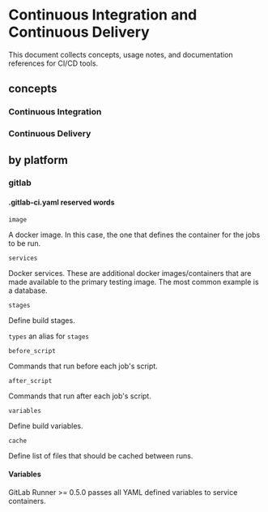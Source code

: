 # Continuous Integration and Continuous Delivery

This document collects concepts, usage notes, and documentation references for CI/CD tools.

## concepts

### Continuous Integration

### Continuous Delivery

## by platform

### gitlab

#### .gitlab-ci.yaml reserved words

`image`  

A docker image. In this case, the one that defines the container for the jobs to be run.  

`services`

Docker services. These are additional docker images/containers that are made available to the primary testing image. The most common example is a database.

`stages`  

Define build stages.

`types`  an alias for `stages`  

`before_script`  

Commands that run before each job's script.

`after_script`  

Commands that run after each job's script.

`variables`  

Define build variables.

`cache`  

Define list of files that should be cached between runs.

#### Variables

GitLab Runner >= 0.5.0 passes all YAML defined variables to service containers.
